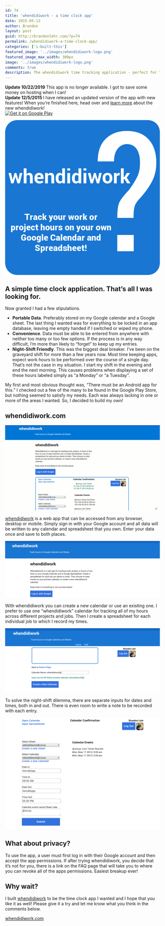 ```yaml
---
id: 74
title: 'whendidiwork - a time clock app'
date: 2015-05-12
author: Brandon
layout: post
guid: http://brandonlehr.com/?p=74
permalink: /whendidiwork-a-time-clock-app/
categories: ['i-built-this']
featured_image: '../images/whendidiwork-logo.png'
featured_image_max_width: 300px
image: '../images/whendidiwork-logo.png'
comments: true
description: The whendidiwork time tracking application - perfect for Third Shifters
---
```


<div class="well">
  <strong>Update 10/22/2019 </strong> This app is no longer available. I got to save some money on hosting when I can!
</div>
<div class="well">
  <strong>Update 12/5/2015 </strong>I have released an updated version of the app with new features! When you&#8217;re finished here, head over and <a href="/i-built-this/javascript/angular/2015/12/06/new-and-improved-whendidiwork-com">learn more</a> about the new whendidiwork!
</div>

<div style="width: 200px"><a href="https://play.google.com/store/apps/details?id=com.brandonlehr.whendidiwork&amp;pcampaignid=MKT-Other-global-all-co-prtnr-py-PartBadge-Mar2515-1"><img alt="Get it on Google Play" src="https://play.google.com/intl/en_us/badges/images/generic/en_badge_web_generic.png"></a></div>

![whendidiwork](../images/whendidiwork-logo.png)

## A simple time clock application. That&#8217;s all I was looking for.

Now granted I had a few stipulations.

<ul class="post-list">
  <li>
    <strong>Portable Data</strong>. Preferably stored on my Google calendar and a Google sheet. The last thing I wanted was for everything to be locked in an app database, leaving me empty handed if I switched or wiped my phone.
  </li>
  <li>
    <strong>Convenience</strong>. Data must be able to be entered from anywhere with neither too many or too few options. If the process is in any way difficult, I&#8217;m more than likely to &#8220;forget&#8221; to keep up my entries.
  </li>
  <li>
    <strong> Night-Shift Friendly</strong>. This was the biggest deal breaker. I&#8217;ve been on the graveyard shift for more than a few years now. Most time keeping apps, expect work hours to be performed over the course of a single day. That&#8217;s not the case in my situation. I start my shift in the evening and end the next morning. This causes problems when displaying a set of these hours labeled simply as &#8220;a Monday&#8221; or &#8220;a Tuesday&#8221;.
  </li>
</ul>

My first and most obvious thought was, &#8220;There must be an Android app for this.&#8221; I checked out a few of the many to be found in the Google Play Store, but nothing seemed to satisfy my needs. Each was always lacking in one or more of the areas I wanted. So, I decided to build my own!<!--more-->

## whendidiwork.com

![whendidiwork.com](../images/screenshot_whendidiwork1.gif)

[whendidiwork](http://whendidiwork.com) is a web app that can be accessed from any browser, desktop or mobile. Simply sign in with your Google account and all data will be written to any calendar and spreadsheet that you own. Enter your data once and save to both places.

![whendidiwork.com login](../images/Screenshot-whendidiwork-login.png)

With whendidiwork you can create a new calendar or use an existing one. I prefer to use one &#8220;whendidiwork&#8221; calendar for tracking all of my hours across different projects and jobs. Then I create a spreadsheet for each individual job to which I record my times.

![whendidiwork.com -create-calendar](../images/Screenshot-whendidiwork-calendar-create.png)

To solve the night-shift dilemma, there are separate inputs for dates and times, both in and out. There is even room to write a note to be recorded with each entry.

![whendidiwork.com -inputs](../images/Screenshot-whendidiwork-inputs.png)

## What about privacy?

To use the app, a user must first log in with their Google account and then accept the app permissions. If after trying whendidiwork, you decide that it&#8217;s not for you, there is a link on the FAQ page that will take you to where you can revoke all of the apps permissions. Easiest breakup ever!

## Why wait?

I built [whendidiwork](http://whendidiwork.com) to be the time clock app I wanted and I hope that you like it as well! Please give it a try and let me know what you think in the comments below.

[whendidiwork.com](http://whendidiwork.com)

&nbsp;

